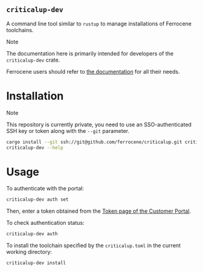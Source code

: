 `criticalup-dev`
----------------

A command line tool similar to `rustup` to manage installations of Ferrocene toolchains.

> [!NOTE]  
> The documentation here is primarily intended for developers of the `criticalup-dev` crate.
>
> Ferrocene users should refer to [the documentation][ferrocene-public-docs] for all their needs.

Installation
============

> [!NOTE]
> This repository is currently private, you need to use an SSO-authenticated SSH key or token along with the `--git` parameter.

```bash
cargo install --git ssh://git@github.com/ferrocene/criticalup.git criticalup-dev
criticalup-dev --help
```

Usage
=====

To authenticate with the portal:

```bash
criticalup-dev auth set
```

Then, enter a token obtained from the [Token page of the Customer Portal][customer-portal-tokens].

To check authentication status:

```bash
criticalup-dev auth
```

To install the toolchain specified by the `criticalup.toml` in the current working directory:

```bash
criticalup-dev install
```

[ferrocene-public-docs]: https://public-docs.ferrocene.dev/main/index.html
[customer-portal]: https://customers-dev.ferrocene.dev/
[customer-portal-tokens]: https://customers-dev.ferrocene.dev/users/tokens
